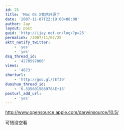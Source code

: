 ```yaml
---
id: 25
title: 'Mac OS X竟然开源了'
date: '2007-11-07T22:19:00+08:00'
author: Jay
layout: post
guid: 'http://ijay.net.cn/log/?p=25'
permalink: /2007/11/07/25
aktt_notify_twitter:
    - 'yes'
    - 'yes'
dsq_thread_id:
    - '4270597060'
views:
    - '4073'
shorturl:
    - 'http://goo.gl/7ET30'
duoshuo_thread_id:
    - '6.3356015869784E+18'
posturl_add_url:
    - 'yes'
---
```


http://www.opensource.apple.com/darwinsource/10.5/

可惜没空看